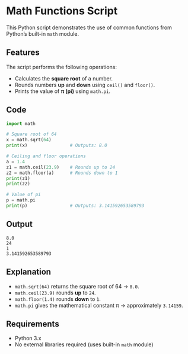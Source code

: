 
# Math Functions Script

This Python script demonstrates the use of common functions from Python’s built-in `math` module.

## Features

The script performs the following operations:

- Calculates the **square root** of a number.
- Rounds numbers **up** and **down** using `ceil()` and `floor()`.
- Prints the value of **π (pi)** using `math.pi`.

## Code

```python
import math

# Square root of 64
x = math.sqrt(64)
print(x)                # Outputs: 8.0

# Ceiling and floor operations
a = 1.4
z1 = math.ceil(23.9)    # Rounds up to 24
z2 = math.floor(a)      # Rounds down to 1
print(z1)
print(z2)

# Value of pi
p = math.pi
print(p)                # Outputs: 3.141592653589793
````

## Output

```
8.0
24
1
3.141592653589793
```

## Explanation

* `math.sqrt(64)` returns the square root of 64 → `8.0`.
* `math.ceil(23.9)` rounds **up** to `24`.
* `math.floor(1.4)` rounds **down** to `1`.
* `math.pi` gives the mathematical constant π → approximately `3.14159`.

## Requirements

* Python 3.x
* No external libraries required (uses built-in `math` module)
